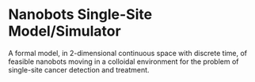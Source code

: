 # Nanobots Single-Site Model/Simulator
A formal model, in 2-dimensional continuous space with discrete time, of feasible nanobots moving in a colloidal environment for the problem of single-site cancer detection and treatment.
